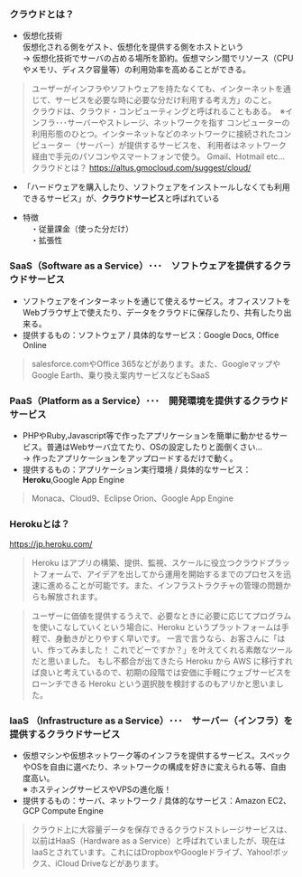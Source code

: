 ### クラウドとは？
- 仮想化技術  
 仮想化される側をゲスト、仮想化を提供する側をホストという  
 → 仮想化技術でサーバの占める場所を節約。仮想マシン間でリソース（CPUやメモリ、ディスク容量等）の利用効率を高めることができる。  
> ユーザーがインフラやソフトウェアを持たなくても、インターネットを通じて、サービスを必要な時に必要な分だけ利用する考え方」のこと。  
> クラウドは、クラウド・コンピューティングと呼ばれることもある。　※インフラ･･･サーバーやストレージ、ネットワークを指す 
> コンピューターの利用形態のひとつ。インターネットなどのネットワークに接続されたコンピューター（サーバー）が提供するサービスを、
> 利用者はネットワーク経由で手元のパソコンやスマートフォンで使う。 Gmail、Hotmail etc...
> クラウドとは？
> https://altus.gmocloud.com/suggest/cloud/  

- 「ハードウェアを購入したり、ソフトウェアをインストールしなくても利用できるサービス」が、**クラウドサービス**と呼ばれている

- 特徴  
　・従量課金（使った分だけ）  
　・拡張性  

### SaaS（Software as a Service）･･･　ソフトウェアを提供するクラウドサービス
- ソフトウェアをインターネットを通じて使えるサービス。オフィスソフトをWebブラウザ上で使えたり、データをクラウドに保存したり、共有したり出来る。  
- 提供するもの：ソフトウェア / 具体的なサービス：Google Docs, Office Online 
> salesforce.comやOffice 365などがあります。また、GoogleマップやGoogle Earth、乗り換え案内サービスなどもSaaS

### PaaS（Platform as a Service）･･･　開発環境を提供するクラウドサービス
- PHPやRuby,Javascript等で作ったアプリケーションを簡単に動かせるサービス。普通はWebサーバ立てたり、OSの設定したりと面倒くさい…  
→ 作ったアプリケーションをアップロードするだけで動く。
- 提供するもの：アプリケーション実行環境 / 具体的なサービス：**Heroku**,Google App Engine
> Monaca、Cloud9、Eclipse Orion、Google App Engine

### Herokuとは？
https://jp.heroku.com/
> Heroku はアプリの構築、提供、監視、スケールに役立つクラウドプラットフォームで、アイデアを出してから運用を開始するまでのプロセスを迅速に進めることが可能です。また、インフラストラクチャの管理の問題からも解放されます。
  
> ユーザーに価値を提供するうえで、必要なときに必要に応じてプログラムを使いこなしていくという場合に、Heroku というプラットフォームは手軽で、身動きがとりやすく早いです。
> 一言で言うなら、お客さんに「はい、作ってみました！ これでどーですか？」を叶えてくれる素敵なツールだと思いました。
> もし不都合が出てきたら Heroku から AWS に移行すれば良いと考えているので、初期の段階では安価に手軽にウェブサービスをローンチできる Heroku という選択肢を検討するのもアリかと思いました。

### IaaS （Infrastructure as a Service）･･･　サーバー（インフラ）を提供するクラウドサービス
- 仮想マシンや仮想ネットワーク等のインフラを提供するサービス。スペックやOSを自由に選べたり、ネットワークの構成を好きに変えられる等、自由度高い。  
※ ホスティングサービスやVPSの進化版！
- 提供するもの：サーバ、ネットワーク / 具体的なサービス：Amazon EC2、GCP Compute Engine
> クラウド上に大容量データを保存できるクラウドストレージサービスは、以前はHaaS（Hardware as a Service）と呼ばれていましたが、現在はIaaSとされています。これにはDropboxやGoogleドライブ、Yahoo!ボックス、iCloud Driveなどがあります。
